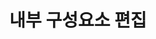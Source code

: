 ---
layout: default
title: 내부 구성요소 편집
nav_order: 4
permalink: /docs/assemblies/components/edit_internal_components
parent: 구성요소
grand_parent: 조립품
---